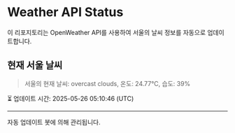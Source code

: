 
# Weather API Status

이 리포지토리는 OpenWeather API를 사용하여 서울의 날씨 정보를 자동으로 업데이트합니다.

## 현재 서울 날씨
> 서울의 현재 날씨: overcast clouds, 온도: 24.77°C, 습도: 39%

⏳ 업데이트 시간: 2025-05-26 05:10:46 (UTC)

---
자동 업데이트 봇에 의해 관리됩니다.

